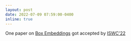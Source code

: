 ```yaml
---
layout: post
date: 2022-07-09 07:59:00-0400
inline: true
---
```


One paper on [Box Embeddings](https://arxiv.org/abs/2201.09919) got accepted by [ISWC'22]()